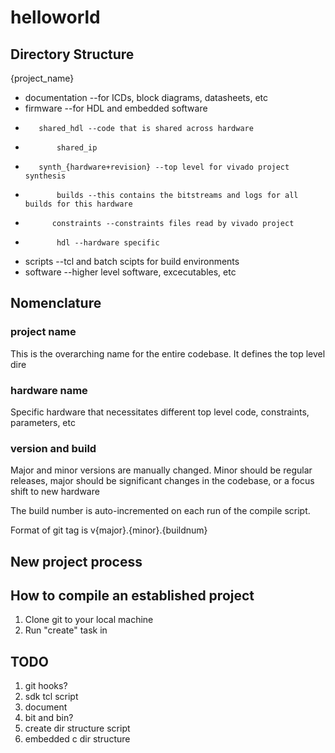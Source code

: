 # helloworld

## Directory Structure
{project_name}
*    documentation --for ICDs, block diagrams, datasheets, etc
*    firmware --for HDL and embedded software
*        shared_hdl --code that is shared across hardware
*            shared_ip
*        synth_{hardware+revision} --top level for vivado project synthesis
*            builds --this contains the bitstreams and logs for all builds for this hardware
*           constraints --constraints files read by vivado project
*            hdl --hardware specific
*    scripts --tcl and batch scipts for build environments
*    software --higher level software, excecutables, etc

## Nomenclature
### project name
This is the overarching name for the entire codebase. It defines the top level dire
### hardware name
Specific hardware that necessitates different top level code, constraints, parameters, etc
### version and build
Major and minor versions are manually changed. Minor should be regular releases, major should be significant changes in the codebase, or a focus shift to new hardware

The build number is auto-incremented on each run of the compile script. 

Format of git tag is v{major}.{minor}.{buildnum}

## New project process

## How to compile an established project
1.  Clone git to your local machine
2.  Run "create" task in 

## TODO
1.  git hooks?
2.  sdk tcl script
3.  document
4.  bit and bin?
5.  create dir structure script
6.  embedded c dir structure